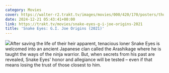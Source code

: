```yaml
---
category: Movies
cover: https://walter-r2.trakt.tv/images/movies/000/420/170/posters/thumb/5e78743d17.jpg
date: 2024-12-21 05:43:41+00:00
link: https://trakt.tv/movies/snake-eyes-g-i-joe-origins-2021
title: 'Snake Eyes: G.I. Joe Origins (2021)'
---
```


![](https://walter-r2.trakt.tv/images/movies/000/420/170/fanarts/thumb/38c01ea039.jpg)After saving the life of their heir apparent, tenacious loner Snake Eyes is welcomed into an ancient Japanese clan called the Arashikage where he is taught the ways of the ninja warrior. But, when secrets from his past are revealed, Snake Eyes' honor and allegiance will be tested – even if that means losing the trust of those closest to him.